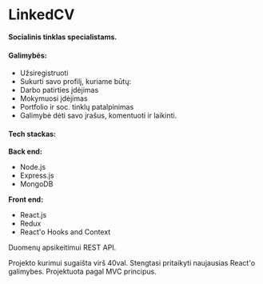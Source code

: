 # LinkedCV

**Socialinis tinklas specialistams.**

#### Galimybės:
- Užsiregistruoti
- Sukurti savo profilį, kuriame būtų:
- Darbo patirties įdėjimas
- Mokymuosi įdėjimas
- Portfolio ir soc. tinklų patalpinimas
- Galimybė dėti savo įrašus, komentuoti ir laikinti.

#### Tech stackas:

**Back end:**
- Node.js
- Express.js
- MongoDB

**Front end:**
- React.js
- Redux
- React'o Hooks and Context

Duomenų apsikeitimui REST API.

Projekto kurimui sugaišta virš 40val. Stengtasi pritaikyti naujausias React'o galimybes. Projektuota pagal MVC principus.
